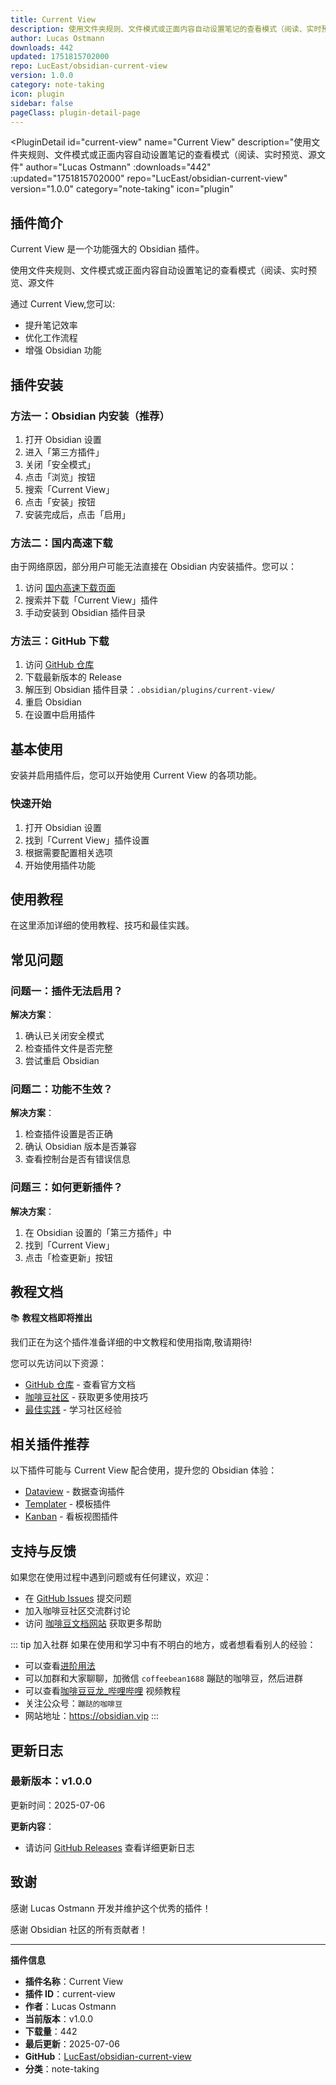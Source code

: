 ```yaml
---
title: Current View
description: 使用文件夹规则、文件模式或正面内容自动设置笔记的查看模式（阅读、实时预览、源文件
author: Lucas Ostmann
downloads: 442
updated: 1751815702000
repo: LucEast/obsidian-current-view
version: 1.0.0
category: note-taking
icon: plugin
sidebar: false
pageClass: plugin-detail-page
---
```


<PluginDetail
  id="current-view"
  name="Current View"
  description="使用文件夹规则、文件模式或正面内容自动设置笔记的查看模式（阅读、实时预览、源文件"
  author="Lucas Ostmann"
  :downloads="442"
  :updated="1751815702000"
  repo="LucEast/obsidian-current-view"
  version="1.0.0"
  category="note-taking"
  icon="plugin"
>

<!-- AUTO_GENERATED_START -->
## 插件简介

Current View 是一个功能强大的 Obsidian 插件。

使用文件夹规则、文件模式或正面内容自动设置笔记的查看模式（阅读、实时预览、源文件

通过 Current View,您可以:

- 提升笔记效率
- 优化工作流程
- 增强 Obsidian 功能

<!-- AUTO_GENERATED_END -->

<!-- AUTO_GENERATED_START -->
## 插件安装

### 方法一：Obsidian 内安装（推荐）

1. 打开 Obsidian 设置
2. 进入「第三方插件」
3. 关闭「安全模式」
4. 点击「浏览」按钮
5. 搜索「Current View」
6. 点击「安装」按钮
7. 安装完成后，点击「启用」

### 方法二：国内高速下载

由于网络原因，部分用户可能无法直接在 Obsidian 内安装插件。您可以：

1. 访问 [国内高速下载页面](/zh/documentation/obsidian-plugins-download.html)
2. 搜索并下载「Current View」插件
3. 手动安装到 Obsidian 插件目录

### 方法三：GitHub 下载

1. 访问 [GitHub 仓库](https://github.com/LucEast/obsidian-current-view)
2. 下载最新版本的 Release
3. 解压到 Obsidian 插件目录：`.obsidian/plugins/current-view/`
4. 重启 Obsidian
5. 在设置中启用插件

## 基本使用

安装并启用插件后，您可以开始使用 Current View 的各项功能。

### 快速开始

1. 打开 Obsidian 设置
2. 找到「Current View」插件设置
3. 根据需要配置相关选项
4. 开始使用插件功能

<!-- AUTO_GENERATED_END -->

<!-- CUSTOM_CONTENT_START:tutorial -->
## 使用教程

在这里添加详细的使用教程、技巧和最佳实践。

<!-- CUSTOM_CONTENT_END:tutorial -->

<!-- SHARED_CONTENT_START -->
## 常见问题

### 问题一：插件无法启用？

**解决方案**：
1. 确认已关闭安全模式
2. 检查插件文件是否完整
3. 尝试重启 Obsidian

### 问题二：功能不生效？

**解决方案**：
1. 检查插件设置是否正确
2. 确认 Obsidian 版本是否兼容
3. 查看控制台是否有错误信息

### 问题三：如何更新插件？

**解决方案**：
1. 在 Obsidian 设置的「第三方插件」中
2. 找到「Current View」
3. 点击「检查更新」按钮

## 教程文档

📚 **教程文档即将推出**

我们正在为这个插件准备详细的中文教程和使用指南,敬请期待!

您可以先访问以下资源：
- [GitHub 仓库](https://github.com/LucEast/obsidian-current-view) - 查看官方文档
- [咖啡豆社区](/zh/bases/) - 获取更多使用技巧
- [最佳实践](/zh/best-practices/) - 学习社区经验

## 相关插件推荐

以下插件可能与 Current View 配合使用，提升您的 Obsidian 体验：

- [Dataview](/zh/plugins/dataview.html) - 数据查询插件
- [Templater](/zh/plugins/templater-obsidian.html) - 模板插件
- [Kanban](/zh/plugins/obsidian-kanban.html) - 看板视图插件

## 支持与反馈

如果您在使用过程中遇到问题或有任何建议，欢迎：

- 在 [GitHub Issues](https://github.com/LucEast/obsidian-current-view/issues) 提交问题
- 加入咖啡豆社区交流群讨论
- 访问 [咖啡豆文档网站](https://obsidian.vip) 获取更多帮助

::: tip 加入社群
如果在使用和学习中有不明白的地方，或者想看看别人的经验：
- 可以查看[进阶用法](/zh/advanced)
- 可以加群和大家聊聊，加微信 `coffeebean1688` 蹦跶的咖啡豆，然后进群
- 可以查看[咖啡豆豆龙_哔哩哔哩](https://space.bilibili.com/618777356) 视频教程
- 关注公众号：`蹦跶的咖啡豆`
- 网站地址：https://obsidian.vip
:::
<!-- SHARED_CONTENT_END -->

<!-- AUTO_GENERATED_START -->
## 更新日志

### 最新版本：v1.0.0

更新时间：2025-07-06

**更新内容**：
- 请访问 [GitHub Releases](https://github.com/LucEast/obsidian-current-view/releases) 查看详细更新日志

## 致谢

感谢 Lucas Ostmann 开发并维护这个优秀的插件！

感谢 Obsidian 社区的所有贡献者！

---

**插件信息**
- **插件名称**：Current View
- **插件 ID**：current-view
- **作者**：Lucas Ostmann
- **当前版本**：v1.0.0
- **下载量**：442
- **最后更新**：2025-07-06
- **GitHub**：[LucEast/obsidian-current-view](https://github.com/LucEast/obsidian-current-view)
- **分类**：note-taking
<!-- AUTO_GENERATED_END -->

</PluginDetail>

